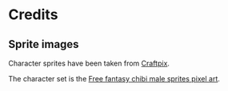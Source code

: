 # Credits

## Sprite images

Character sprites have been taken from
[Craftpix](https://craftpix.net/).

The character set is the
[Free fantasy chibi male sprites pixel art](https://craftpix.net/freebies/free-fantasy-chibi-male-sprites-pixel-art/).
